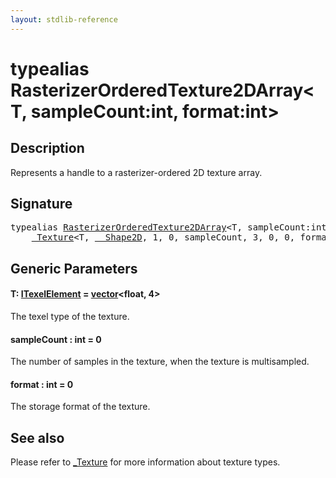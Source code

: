 ```yaml
---
layout: stdlib-reference
---
```


# typealias RasterizerOrderedTexture2DArray\<T, sampleCount:int, format:int\>

## Description

Represents a handle to a rasterizer-ordered 2D texture array.

## Signature

<pre>
<span class='code_keyword'>typealias</span> <a href=".html" class="code_type">RasterizerOrderedTexture2DArray</a>&lt;T, sampleCount:<span class="code_keyword">int</span>, format:<span class="code_keyword">int</span>&gt; = 
    <a href="../0texture-01/index.html" class="code_type">_Texture</a>&lt;T, <a href="../0_shape2d-028/index.html" class="code_type">__Shape2D</a>, 1, 0, sampleCount, 3, 0, 0, format&gt;;
</pre>

## Generic Parameters

####  <a id="typeparam-T"></a>T: [ITexelElement](../../interfaces/itexelelement-016/index.html) = [vector](../vector/index.html)\<float, 4\>
The texel type of the texture.

####  <a id="decl-sampleCount"></a>sampleCount  : int = 0
The number of samples in the texture, when the texture is multisampled.

####  <a id="decl-format"></a>format  : int = 0
The storage format of the texture.


## See also

Please refer to <span class='code'><a href="../0texture-01/index.html" class="code_type">_Texture</a></span> for more information about texture types.


